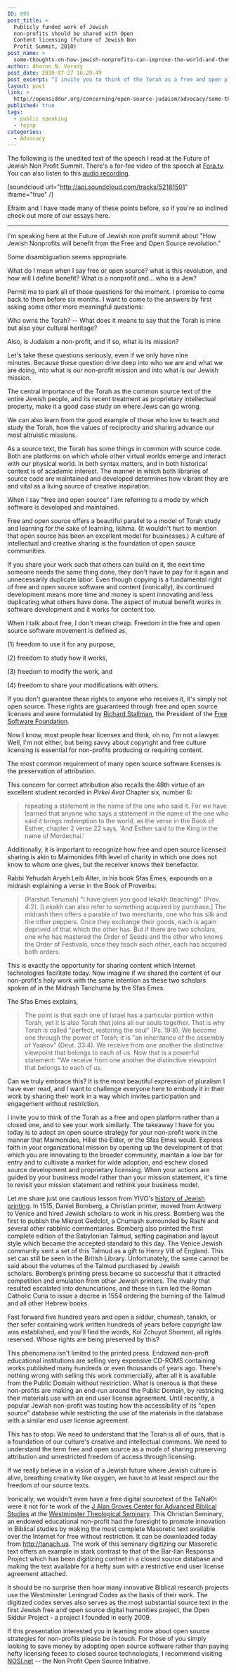 ```yaml
---
ID: 895
post_title: >
  Publicly funded work of Jewish
  non-profits should be shared with Open
  Content licensing (Future of Jewish Non
  Profit Summit, 2010)
post_name: >
  some-thoughts-on-how-jewish-nonprofits-can-improve-the-world-and-themselves-with-open-source
author: Aharon N. Varady
post_date: 2010-07-27 16:29:49
post_excerpt: "I invite you to think of the Torah as a free and open platform rather than a closed one, and to see your work similarly. The takeaway I have for you today is to adopt an open source strategy for your non-profit work in the manner that Maimonides, Hillel the Elder, or the Sfas Emes would. Express faith in your organizational mission by opening up the development of that which you are innovating to the broader community, maintain a low bar for entry and to cultivate a market for wide adoption, and eschew closed source development and proprietary licensing. When your actions are guided by your business model rather than your mission statement, it's time to revisit your mission statement and rethink your business model."
layout: post
link: >
  http://opensiddur.org/concerning/open-source-judaism/advocacy/some-thoughts-on-how-jewish-nonprofits-can-improve-the-world-and-themselves-with-open-source/
published: true
tags:
  - public speaking
  - fojnp
categories:
  - Advocacy
---
```

The following is the unedited text of the speech I read at the Future of Jewish Non Profit Summit. There's a for-fee video of the speech at <a href="http://fora.tv/2010/07/27/How_Jewish_Nonprofits_Can_Benefit_from_Open_Source" target="_blank">Fora.tv</a>.  You can also listen to this <a class="download" href="http://opensiddur.org/wp-content/uploads/2010/08/Aharonium-at-FOJNP.ogg">audio recording</a>. 

[soundcloud url="http://api.soundcloud.com/tracks/52181501" iframe="true" /]

Efraim and I have made many of these points before, so if you're so inclined check out more of our essays here.

<hr />

I'm speaking here at the Future of Jewish non profit summit about "How Jewish Nonprofits will benefit from the Free and Open Source revolution."

Some disambiguation seems appropriate.

What do I mean when I say free or open source? what is this revolution, and how will I define benefit? What is a nonprofit and... who is a Jew?

Permit me to park all of those questions for the moment. I promise to come back to them before six months.
I want to come to the answers by first asking some other more meaningful questions:

Who owns the Torah? -- What does it means to say that the Torah is mine but also your cultural heritage?

Also, is Judaism a non-profit, and if so, what is its mission?

Let's take these questions seriously, even if we only have nine minutes. Because these question drive deep into who we are and what we are doing, into what is our non-profit mission and into what is our Jewish mission.

The central importance of the Torah as the common source text of the entire Jewish people, and its recent treatment as proprietary intellectual property, make it a good case study on where Jews can go wrong.

We can also learn from the good example of those who love to teach and study the Torah, how the values of reciprocity and sharing advance our most altruistic missions.

As a source text, the Torah has some things in common with source code.
Both are platforms on which whole other virtual worlds emerge and interact with our physical world.
In both syntax matters, and in both historical context is of academic interest.
The manner in which both libraries of source code are maintained and developed determines how vibrant they are and vital as a living source of creative inspiration.

When I say "free and open source" I am referring to a mode by which software is developed and maintained.

Free and open source offers a beautiful parallel to a model of Torah study and learning for the sake of learning, lishma.
(It wouldn't hurt to mention that open source has been an excellent model for businesses.)
A culture of intellectual and creative sharing is the foundation of open source communities.

If you share your work such that others can build on it, the next time someone needs the same thing done, they don't have to pay for it again and unnecessarily duplicate labor.
Even though copying is a fundamental right of free and open source software and content (ironically), its continued development means more time and money is spent innovating and less duplicating what others have done.
The aspect of mutual benefit works in software development and it works for content too.

When I talk about free, I don't mean cheap. Freedom in the free and open source software movement is defined as,

(1) freedom to use it for any purpose,

(2) freedom to study how it works,

(3) freedom to modify the work, and

(4) freedom to share your modifications with others.

If you don't guarantee these rights to anyone who receives it, it's simply not open source.
These rights are guaranteed through free and open source licenses and were formulated by <a href="http://en.wikipedia.org/wiki/Richard_Stallman" target="_blank">Richard Stallman</a>, the President of the <a href="http://www.fsf.org/" target="_blank">Free Software Foundation</a>.

Now I know, most people hear licenses and think, oh no, I'm not a lawyer.
Well, I'm not either, but being savvy about copyright and free culture licensing is essential for non-profits producing or requiring content.

The most common requirement of many open source software licenses is the preservation of attribution.

This concern for correct attribution also recalls the 48th virtue of an excellent student recorded in <em>Pirkei Avot</em> Chapter six, number 6:
<blockquote>repeating a statement in the name of the one who said it. For we have learned that anyone who says a statement in the name of the one who said it brings redemption to the world, as the verse in the Book of Esther, chapter 2 verse 22 says, 'And Esther said to the King in the name of Mordechai.'</blockquote>
Additionally, it is important to recognize how free and open source licensed sharing is akin to Maimonides fifth level of charity in which one does not know to whom one gives, but the receiver knows their benefactor.

Rabbi Yehudah Aryeh Leib Alter, in his book Sfas Emes, expounds on a midrash explaining a verse in the Book of Proverbs:
<blockquote>[Parshat Terumah] "I have given you good lekakh (teaching)" (Prov. 4:2). [Lekakh can also refer to something acquired by purchase.] The midrash then offers a parable of two merchants, one who has silk and the other peppers. Once they exchange their goods, each is again deprived of that which the other has. But if there are two scholars, one who has mastered the Order of Seeds and the other who knows the Order of Festivals, once they teach each other, each has acquired both orders.</blockquote>
This is exactly the opportunity for sharing content which Internet technologies facilitate today.
Now imagine if we shared the content of our non-profit's holy work with the same intention as these two scholars spoken of in the Midrash Tanchuma by the Sfas Emes.

The Sfas Emes explains,
<blockquote>The point is that each one of Israel has a particular portion within Torah, yet it is also Torah that joins all our souls together. That is why Torah is called "perfect, restoring the soul" (Ps. 19:8). We become one through the power of Torah; it is "an inheritance of the assembly of Yaakov" (Deut. 33:4). We receive from one another the distinctive viewpoint that belongs to each of us.
Now that is a powerful statement: "We receive from one another the distinctive viewpoint that belongs to each of us.</blockquote>
Can we truly embrace this?
It is the most beautiful expression of pluralism I have ever read, and I want to challenge everyone here to embody it in their work by sharing their work in a way which invites participation and engagement without restriction.

I invite you to think of the Torah as a free and open platform rather than a closed one, and to see your work similarly.
The takeaway I have for you today is to adopt an open source strategy for your non-profit work in the manner that Maimonides, Hillel the Elder, or the Sfas Emes would.
Express faith in your organizational mission by opening up the development of that which you are innovating to the broader community, maintain a low bar for entry and to cultivate a market for wide adoption, and eschew closed source development and proprietary licensing.
When your actions are guided by your business model rather than your mission statement, it's time to revisit your mission statement and rethink your business model.

Let me share just one cautious lesson from YIVO's <a href="http://web.archive.org/web/20120222035557/http://www.yivoinstitute.org/exhibits/strashun/strashunprinting.htm" target="_blank">history of Jewish printing</a>. In 1515, Daniel Bomberg, a Christian printer, moved from Antwerp to Venice and hired Jewish scholars to work in his press. Bomberg was the first to publish the Mikraot Gedolot, a Chumash surrounded by Rashi and several other rabbinic commentaries. Bomberg also printed the first complete edition of the Babylonian Talmud, setting pagination and layout style which became the accepted standard to this day. The Venice Jewish community sent a set of this Talmud as a gift to Henry VIII of England. This set can still be seen in the British Library. Unfortunately, the same cannot be said about the volumes of the Talmud purchased by Jewish scholars. Bomberg’s printing press became so successful that it attracted competition and emulation from other Jewish printers. The rivalry that resulted escalated into denunciations, and these in turn led the Roman Catholic Curia to issue a decree in 1554 ordering the burning of the Talmud and all other Hebrew books.

Fast forward five hundred years and open a siddur, chumash, tanakh, or ther sefer containing work written hundreds of years before copyright law was established, and you'll find the words, Kol Zchuyot Shomrot, all rights reserved. Whose rights are being preserved by this?

This phenomena isn't limited to the printed press. Endowed non-proft educational institutions are selling very expensive CD-ROMS containing works published many hundreds or even thousands of years ago. There's nothing wrong with selling this work commercially, after all it is available from the Public Domain without restriction. What is onerous is that these non-profits are making an end-run around the Public Domain, by restricing their materials use with an end user license agreement. Until recently, a popular Jewish non-profit was touting how the accessibility of its "open source" database while restricting the use of the materials in the database with a similar end user license agreement.

This has to stop. We need to understand that the Torah is all of ours, that is a foundation of our culture's creative and intellectual commons. We need to understand the term free and open source as a mode of sharing preserving attribution and unrestricted freedom of access through licensing.

If we really believe in a vision of a Jewish future where Jewish culture is alive, breathing creativity like oxygen, we have to at least respect our the freedom of our source texts.

Ironically, we wouldn't even have a free digital sourcetext of the TaNaKh were it not for te work of the <a href="http://en.wikipedia.org/wiki/J._Alan_Groves" target="_blank">J Alan Groves Center for Advanced Biblical Studies</a> at the <a href="http://en.wikipedia.org/wiki/Westminster_Theological_Seminary" target="_blank">Westminster Theological Seminary</a>. This Christian Seminary, an endowed educational non-profit had the foresight to promote innovation in Biblical studies by making the most complete Masoretic text available over the Internet for free without restriction. It can be downloaded today from <a href="http://tanach.us" target="_blank">http://tanach.us</a>. The work of this seminary digitizing our Masoretic text offers an example in stark contrast to that of the Bar-Ilan Responsa Project which has been digitizing contnet in a closed source database and making the text available for a hefty sum with a restrictive end user license agreement attached.

It should be no surprise then how many innovative Biblical research projects use the Westminster Leningrad Codex as the basis of their work. The digitized codex serves also serves as the most substantial source text in the first Jewish free and open source digital humanities project, the Open Siddur Project - a project I founded in early 2009.

If this presentation interested you in learning more about open source strategies for non-profits please be in touch. For those of you simply looking to save money by adopting open source software rather than paying hefty licensing feees to closed source technologists, I recommend visiting <a href="http://nosi.net" target="_blank">NOSI.net</a> -- the Non Profit Open Source Initiative.